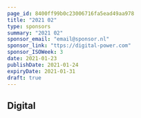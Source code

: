 ```yaml
---
page_id: 8400ff99b0c23006716fa5ead49aa978
title: "2021 02"
type: sponsors
summary: "2021 02"
sponsor_email: "email@sponsor.nl"
sponsor_link: "ttps://digital-power.com"
sponsor_ISOWeek: 3
date: 2021-01-23
publishDate: 2021-01-24
expiryDate: 2021-01-31
draft: true
---
```


## Digital